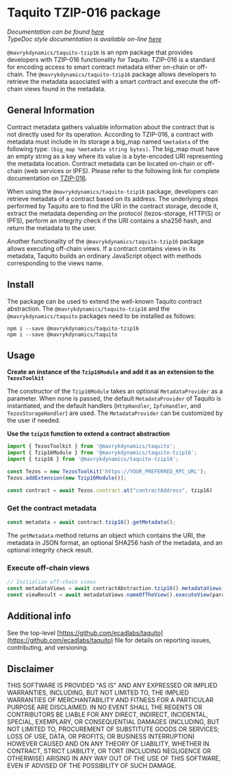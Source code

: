 # Taquito TZIP-016 package
*Documentation can be found [here](https://taquito.mavryk.org/docs/metadata-tzip16/)*  
*TypeDoc style documentation is available on-line [here](https://taquito.mavryk.org/typedoc/modules/_taquito_tzip16.html)*

`@mavrykdynamics/taquito-tzip16` is an npm package that provides developers with TZIP-016 functionality for Taquito. TZIP-016 is a standard for encoding access to smart contract metadata either on-chain or off-chain. The `@mavrykdynamics/taquito-tzip16` package allows developers to retrieve the metadata associated with a smart contract and execute the off-chain views found in the metadata.

## General Information

Contract metadata gathers valuable information about the contract that is not directly used for its operation. According to TZIP-016, a contract with metadata must include in its storage a big_map named `%metadata` of the following type: `(big_map %metadata string bytes)`. The big_map must have an empty string as a key where its value is a byte-encoded URI representing the metadata location. Contract metadata can be located on-chain or off-chain (web services or IPFS). Please refer to the following link for complete documentation on [TZIP-016](https://gitlab.com/tezos/tzip/-/blob/master/proposals/tzip-16/tzip-16.md#introduction).

When using the `@mavrykdynamics/taquito-tzip16` package, developers can retrieve metadata of a contract based on its address. The underlying steps performed by Taquito are to find the URI in the contract storage, decode it, extract the metadata depending on the protocol (tezos-storage, HTTP(S) or IPFS), perform an integrity check if the URI contains a sha256 hash, and return the metadata to the user.

Another functionality of the `@mavrykdynamics/taquito-tzip16` package allows executing off-chain views. If a contract contains views in its metadata, Taquito builds an ordinary JavaScript object with methods corresponding to the views name.

## Install

The package can be used to extend the well-known Taquito contract abstraction. The `@mavrykdynamics/taquito-tzip16` and the `@mavrykdynamics/taquito` packages need to be installed as follows:
```
npm i --save @mavrykdynamics/taquito-tzip16
npm i --save @mavrykdynamics/taquito
```

## Usage

**Create an instance of the `Tzip16Module` and add it as an extension to the `TezosToolkit`**

The constructor of the `Tzip16Module` takes an optional `MetadataProvider` as a parameter. When none is passed, the default `MetadataProvider` of Taquito is instantiated, and the default handlers (`HttpHandler`, `IpfsHandler`, and `TezosStorageHandler`) are used. 
The `MetadataProvider` can be customized by the user if needed.

**Use the `tzip16` function to extend a contract abstraction**

```js
import { TezosToolkit } from '@mavrykdynamics/taquito';
import { Tzip16Module } from '@mavrykdynamics/taquito-tzip16';
import { tzip16 } from '@mavrykdynamics/taquito-tzip16';

const Tezos = new TezosToolkit('https://YOUR_PREFERRED_RPC_URL');
Tezos.addExtension(new Tzip16Module());

const contract = await Tezos.contract.at("contractAddress", tzip16)
```

### Get the contract metadata

```ts
const metadata = await contract.tzip16().getMetadata();
```

The `getMetadata` method returns an object which contains the URI, the metadata in JSON format, an optional SHA256 hash of the metadata, and an optional integrity check result.

### Execute off-chain views

```ts
// Initialize off-chain views
const metadataViews = await contractAbstraction.tzip16().metadataViews();
const viewResult = await metadataViews.nameOfTheView().executeView(paramOfTheView);
```

## Additional info

See the top-level [https://github.com/ecadlabs/taquito](https://github.com/ecadlabs/taquito) file for details on reporting issues, contributing, and versioning.

## Disclaimer

THIS SOFTWARE IS PROVIDED "AS IS" AND ANY EXPRESSED OR IMPLIED WARRANTIES, INCLUDING, BUT NOT LIMITED TO, THE IMPLIED WARRANTIES OF MERCHANTABILITY AND FITNESS FOR A PARTICULAR PURPOSE ARE DISCLAIMED. IN NO EVENT SHALL THE REGENTS OR CONTRIBUTORS BE LIABLE FOR ANY DIRECT, INDIRECT, INCIDENTAL, SPECIAL, EXEMPLARY, OR CONSEQUENTIAL DAMAGES (INCLUDING, BUT NOT LIMITED TO, PROCUREMENT OF SUBSTITUTE GOODS OR SERVICES; LOSS OF USE, DATA, OR PROFITS; OR BUSINESS INTERRUPTION) HOWEVER CAUSED AND ON ANY THEORY OF LIABILITY, WHETHER IN CONTRACT, STRICT LIABILITY, OR TORT (INCLUDING NEGLIGENCE OR OTHERWISE) ARISING IN ANY WAY OUT OF THE USE OF THIS SOFTWARE, EVEN IF ADVISED OF THE POSSIBILITY OF SUCH DAMAGE.